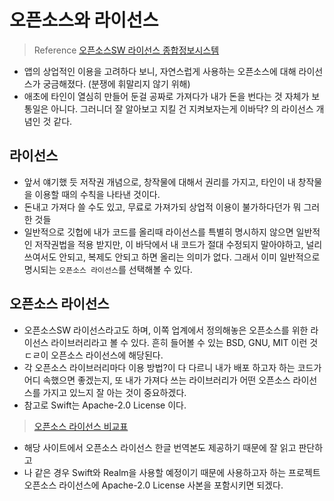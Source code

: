 # 오픈소스와 라이선스

> Reference [오픈소스SW 라이선스 종합정보시스템](https://www.olis.or.kr/license/introduction.do)

- 앱의 상업적인 이용을 고려하다 보니, 자연스럽게 사용하는 오픈소스에 대해 라이선스가 궁금해졌다. (분쟁에 휘말리지 않기 위해)
- 애초에 타인이 열심히 만들어 둔걸 공짜로 가져다가 내가 돈을 번다는 것 자체가 보통일은 아니다. 그러니더 잘 알아보고 지킬 건 지켜보자는게 이바닥? 의 라이선스 개념인 것 같다.

## 라이선스
- 앞서 얘기했 듯 저작권 개념으로, 창작물에 대해서 권리를 가지고, 타인이 내 창작물을 이용할 때의 수칙을 나타낸 것이다. 
- 돈내고 가져다 쓸 수도 있고, 무료로 가져가되 상업적 이용이 불가하다던가 뭐 그러한 것들
- 일반적으로 깃헙에 내가 코드를 올리때 라이선스를 특별히 명시하지 않으면 일반적인 저작권법을 적용 받지만, 이 바닥에서 내 코드가 절대 수정되지 말아야하고, 널리 쓰여서도 안되고, 복제도 안되고 하면 올리는 의미가 없다. 그래서 이미 일반적으로 명시되는 `오픈소스 라이선스`를 선택해볼 수 있다.

## 오픈소스 라이선스
- 오픈소스SW 라이선스라고도 하며, 이쪽 업계에서 정의해놓은 오픈소스를 위한 라이선스 라이브러리라고 볼 수 있다. 흔히 들어볼 수 있는 BSD, GNU, MIT 이런 것ㄷㄹ이 오픈소스 라이선스에 해당된다.
- 각 오픈소스 라이브러리마다 이용 방법?이 다 다르니 내가 배포 하고자 하는 코드가 어디 속했으면 좋겠는지, 또 내가 가져다 쓰는 라이브러리가 어떤 오픈소스 라이선스를 가지고 있느지 잘 아는 것이 중요하겠다.
- 참고로 Swift는 Apache-2.0 License 이다.

> [오픈소스 라이선스 비교표](https://olis.or.kr/license/compareGuide.do)

- 해당 사이트에서 오픈소스 라이선스 한글 번역본도 제공하기 때문에 잘 읽고 판단하고
- 나 같은 경우 Swift와 Realm을 사용할 예정이기 때문에 사용하고자 하는 프로젝트 오픈소스 라이선스에 Apache-2.0 License 사본을 포함시키면 되겠다.